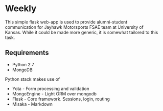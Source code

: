 Weekly
=========

This simple flask web-app is used to provide alumni-student communication for
Jayhawk Motorsports FSAE team at University of Kansas. While it could be made 
more generic, it is somewhat tailored to this task.

Requirements
------------

+ Python 2.7
+ MongoDB

Python stack makes use of

+ Yota - Form processing and validation
+ MongoEngine - Light ORM over mongodb
+ Flask - Core framework. Sessions, login, routing
+ Misaka - Markdown
